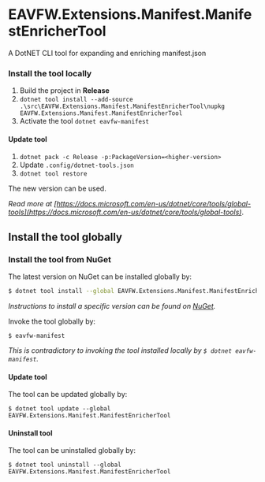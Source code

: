 # EAVFW.Extensions.Manifest.ManifestEnricherTool
A DotNET CLI tool for expanding and enriching manifest.json

### Install the tool locally

1. Build the project in **Release**
2. `dotnet tool install --add-source .\src\EAVFW.Extensions.Manifest.ManifestEnricherTool\nupkg EAVFW.Extensions.Manifest.ManifestEnricherTool`
3. Activate the tool `dotnet eavfw-manifest`

#### Update tool

1. `dotnet pack -c Release -p:PackageVersion=<higher-version>`
2. Update `.config/dotnet-tools.json`
3. `dotnet tool restore`

The new version can be used.

_Read more at [https://docs.microsoft.com/en-us/dotnet/core/tools/global-tools](https://docs.microsoft.com/en-us/dotnet/core/tools/global-tools)_.

## Install the tool globally

### Install the tool from NuGet

The latest version on NuGet can be installed globally by:
```sh
$ dotnet tool install --global EAVFW.Extensions.Manifest.ManifestEnricherTool
```
_Instructions to install a specific version can be found on [NuGet](https://www.nuget.org/packages/EAVFW.Extensions.Manifest.ManifestEnricherTool)._

Invoke the tool globally by:
```
$ eavfw-manifest
```
_This is contradictory to invoking the tool installed locally by `$ dotnet eavfw-manifest`._

#### Update tool

The tool can be updated globally by:
```
$ dotnet tool update --global EAVFW.Extensions.Manifest.ManifestEnricherTool
```

#### Uninstall tool

The tool can be uninstalled globally by:
```
$ dotnet tool uninstall --global EAVFW.Extensions.Manifest.ManifestEnricherTool
```
